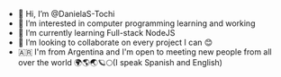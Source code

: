 - 👋 Hi, I’m @DanielaS-Tochi
- 👀 I’m interested in computer programming learning and working 
- 🌱 I’m currently learning Full-stack NodeJS
- 💞️ I’m looking to collaborate on every project I can 😊
- 🇦🇷 I'm from Argentina and I'm open to meeting new people from all over the world  🌍🌎🌏🪐🌕(I speak Spanish and English)
  

<!---
DanielaS-Tochi/DanielaS-Tochi is a ✨ special ✨ repository because its `README.md` (this file) appears on your GitHub profile.
You can click the Preview link to take a look at your changes.
--->
